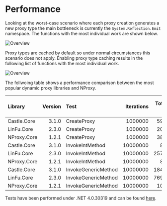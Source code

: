 # Performance

Looking at the worst-case scenario where each proxy creation generates a new proxy type the main bottleneck is currently the `System.Reflection.Emit`
namespace. The functions with the most individual work are shown below.

![Overview](https://raw.github.com/mtamme/NProxy/master/Documentation/WithoutProxyTypeCache.png "Without proxy type cache")

Proxy types are cached by default so under normal circumstances this scenario does not apply. Enabling proxy type caching results in the following list
of functions with the most individual work.

![Overview](https://raw.github.com/mtamme/NProxy/master/Documentation/WithProxyTypeCache.png "With proxy type cache")

The follwoing table shows a performance comparison between the most popular dynamic proxy libraries and NProxy.

| Library     | Version | Test                | Iterations | Total Time in ms | Average Time in µs |
|:------------|--------:|:--------------------|-----------:|-----------------:|-------------------:|
| Castle.Core |   3.1.0 | CreateProxy         |    1000000 |         5929.160 |              5.929 |
| LinFu.Core  |   2.3.0 | CreateProxy         |    1000000 |         2006.009 |              2.006 |
| NProxy.Core |   1.2.1 | CreateProxy         |    1000000 |         3843.029 |              3.843 |
| Castle.Core |   3.1.0 | InvokeIntMethod     |   10000000 |          869.915 |              0.087 |
| LinFu.Core  |   2.3.0 | InvokeIntMethod     |   10000000 |        25743.463 |              2.574 |
| NProxy.Core |   1.2.1 | InvokeIntMethod     |   10000000 |          824.943 |              0.082 |
| Castle.Core |   3.1.0 | InvokeGenericMethod |   10000000 |        18471.089 |              1.847 |
| LinFu.Core  |   2.3.0 | InvokeGenericMethod |   10000000 |        76997.030 |              7.700 |
| NProxy.Core |   1.2.1 | InvokeGenericMethod |   10000000 |         1013.833 |              0.101 |

Tests have been performed under .NET 4.0.30319 and can be found [here](https://github.com/mtamme/NProxy/tree/master/Source/Test/NProxy.Core.Test/Performance).
